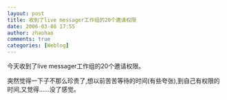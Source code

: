 ```yaml
---
layout: post
title: 收到了live messager工作组的20个邀请权限
date: 2006-03-08 17:55
author: zhaohao
comments: true
categories: [Weblog]
---
```

今天收到了live messager工作组的20个邀请权限。

突然觉得一下子不那么珍贵了,想以前苦苦等待的时间(有些夸张),到自己有权限的时间,又觉得……没了感觉。
